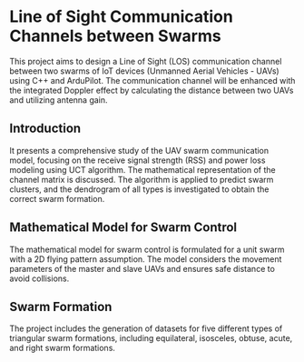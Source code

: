 # Line of Sight Communication Channels between Swarms

This project aims to design a Line of Sight (LOS) communication channel between two swarms of IoT devices (Unmanned Aerial Vehicles - UAVs) using C++ and ArduPilot. The communication channel will be enhanced with the integrated Doppler effect by calculating the distance between two UAVs and utilizing antenna gain.

## Introduction
It presents a comprehensive study of the UAV swarm communication model, focusing on the receive signal strength (RSS) and power loss modeling using UCT algorithm. The mathematical representation of the channel matrix is discussed. The algorithm is applied to predict swarm clusters, and the dendrogram of all types is investigated to obtain the correct swarm formation. 

## Mathematical Model for Swarm Control
The mathematical model for swarm control is formulated for a unit swarm  with a 2D flying pattern assumption. The model considers the movement parameters of the master and slave UAVs and ensures safe distance to avoid collisions.

## Swarm Formation
The project includes the generation of datasets for five different types of triangular swarm formations, including equilateral, isosceles, obtuse, acute, and right swarm formations.
